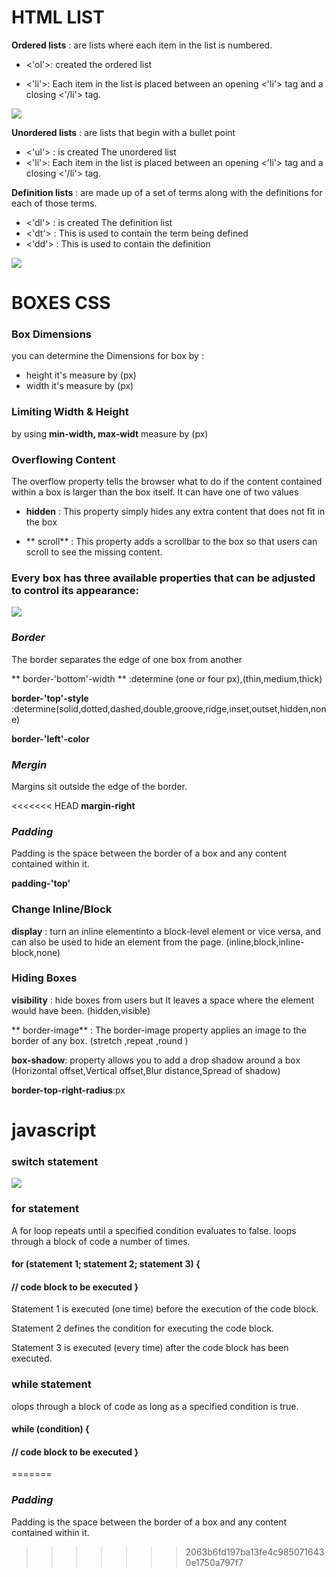 # HTML LIST
**Ordered lists** :
 are lists where each item in the list is numbered.

 * <'ol'>: created the ordered list

* <'li'>: Each item in the list is placed between an opening <'li'> tag and a closing <'/li'> tag.

<img src = 'https://i2.wp.com/www.tutorialbrain.com/wp-content/uploads/2019/01/ordered-list.jpg?fit=474%2C397&ssl=1'>




**Unordered lists** : are lists that begin with a bullet point  

* <'ul'> :  is created The unordered list
* <'li'>: Each item in the list is placed between an opening <'li'> tag and a closing <'/li'> tag.


 
**Definition lists** :  are made up of a set of terms along with the definitions for each of those terms.

 * <'dl'> : is created The definition list
 * <'dt'> : This is used to contain the term being defined
 * <'dd'> : This is used to contain the  definition


 <img src = 'https://i0.wp.com/www.tutorialbrain.com/wp-content/uploads/2019/01/Description-List.jpg?fit=474%2C397&ssl=1'>

 


# BOXES CSS
### Box Dimensions
you can determine the Dimensions for box by :
 * height it's measure by (px)
* width it's measure by (px)

### Limiting Width & Height
by using **min-width, max-widt** measure by (px)


### Overflowing Content 
The overflow property tells the browser what to do if the content contained within a box is larger than the box itself. It can have one of two values
* **hidden** : This property simply hides any extra content that does not fit in the box

* ** scroll** : This property adds a scrollbar to the box so that users can scroll to see the missing content.

### Every box has three available properties that can be adjusted to control its appearance:

<img src = 'https://i.pinimg.com/originals/61/f2/71/61f271bb01d3b693943cae6ca63ec311.png'>

### *Border*
The border separates the edge of one box from another

** border-'bottom'-width ** :determine (one or four px),(thin,medium,thick)

**border-'top'-style** :determine(solid,dotted,dashed,double,groove,ridge,inset,outset,hidden,none)

**border-'left'-color** 

### *Mergin* 
Margins sit outside the edge of the border.

<<<<<<< HEAD
**margin-right**

### *Padding*
Padding is the space between the border of a box and any content contained within it.

**padding-'top'**


### Change Inline/Block
**display** :  turn an inline elementinto a block-level element or vice versa, and can also be used to hide an element from the page.
(inline,block,inline-block,none)

### Hiding Boxes
**visibility** : hide boxes from users but It leaves a space where the element would have been.
(hidden,visible)


** border-image** : The border-image property applies an image to the border of any box.
(stretch ,repeat ,round )

**box-shadow**: property allows you to add a drop shadow around a box
(Horizontal offset,Vertical offset,Blur distance,Spread of shadow)

**border-top-right-radius**:px

# javascript


### switch statement 
<img src = 'https://www.bookofnetwork.com/images/javascript-images/JS_switch-syntax_20Sep16_1827.png'>

### for statement
A for loop repeats until a specified condition evaluates to false.
loops through a block of code a number of times.

#### for (statement 1; statement 2; statement 3) {
#### // code block to be executed }

Statement 1 is executed (one time) before the execution of the code block.

Statement 2 defines the condition for executing the code block.

Statement 3 is executed (every time) after the code block has been executed.


### while statement
olops through a block of code as long as a specified condition is true.

#### while (condition) {
#### // code block to be executed }
=======
### *Padding*
Padding is the space between the border of a box and any content contained within it.

>>>>>>> 2063b6fd197ba13fe4c9850716430e1750a797f7



 